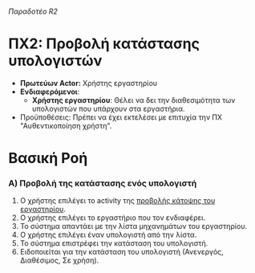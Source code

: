 ###### Παραδοτέο R2

# ΠΧ2: Προβολή κατάστασης υπολογιστών

* **Πρωτεύων Actor:** Χρήστης εργαστηρίου
* **Ενδιαφερόμενοι**:
    * **Χρήστης εργαστηρίου**: Θέλει να δει την διαθεσιμότητα των υπολογιστών που υπάρχουν στα εργαστήρια.
* Προϋποθέσεις: Πρέπει να έχει εκτελέσει με επιτυχία την ΠΧ "Αυθεντικοποίηση χρήστη".

# Βασική Ροή

### Α) Προβολή της κατάστασης ενός υπολογιστή

1. Ο χρήστης επιλέγει το activity της [προβολής κάτοψης του εργαστηρίου](uc4-lab-view.md).
2. Ο χρήστης επιλέγει το εργαστήριο που τον ενδιαφέρει.
3. Το σύστημα απαντάει με την λίστα μηχανημάτων του εργαστηρίου.
4. O χρήστης επιλέγει έναν υπολογιστή από την λίστα.
5. Το σύστημα επιστρέφει την κατάσταση του υπολογιστή.
6. Ειδοποιείται για την κατάσταση του υπολογιστή (Ανενεργός, Διαθέσιμος, Σε χρήση).